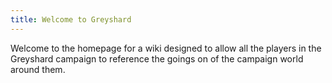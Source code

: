 ```yaml
---
title: Welcome to Greyshard
---
```

Welcome to the homepage for a wiki designed to allow all the players in the Greyshard campaign to reference the goings on of the campaign world around them.